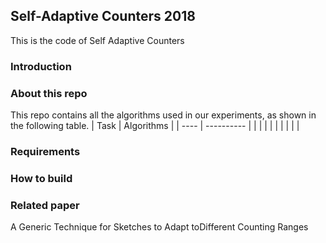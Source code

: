 ## Self-Adaptive Counters 2018
This is the code of Self Adaptive Counters
### Introduction

### About this repo
This repo contains all the algorithms used in our experiments, as shown in the following table.
|   Task   |  Algorithms    |
| ---- | ---------- |
|      |      |
|      |      |
|      |      |
### Requirements

### How to build

### Related paper
A Generic Technique for Sketches to Adapt toDifferent Counting Ranges
